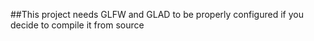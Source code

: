 ##This project needs GLFW and GLAD to be properly configured if you decide to compile it from source
